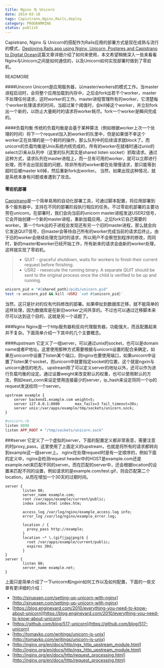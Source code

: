 ```yaml
---
title: Nginx 与 Unicorn
date: 2014-03-10
tags: Capistrano,Nginx,Rails,deploy
category: PROGRAMMING
status: publish
---
```

Capistrano, Nginx 与 Unicorn的搭配作为Rails应用的部署方式是现在成熟与流行的模式，[Deploying Rails app using Nginx, Unicorn, Postgres and Capistrano to Digital Ocean](https://coderwall.com/p/yz8cha)这篇文章详细介绍了如何来使用，本文希望稍微深入一些来看看Nginx与Unicorn之间是如何通信的，以及Unicorn如何实现部署时做到了零宕机。

READMORE

####Unicorn
Unicorn是应用服务器，以master/workers的模式工作。当master进程启动时，会将整个应用加载到内存中，之后会fork出若干个worker，master不处理任何请求，这时worker的工作。master进程管理所有的worker，它清楚每个worker处理请求的时间，当超过某个阈值时，会kill掉这个worker，并立刻fork出一个新的，以防止大量耗时的请求将worker耗尽。fork一个worker是瞬间完成的。

####负载均衡
传统的负载均衡是会基于某种算法（例如根据worker上次一个处理的时间）将下一个request加入到worker的队里中，但是如果很不幸这个worker正在处理的是一个耗时的操作，那么队列中的后续请求就block了。而unicorn的负载均衡是Unix系统内核完成的，所有的worker在就绪时通过unix的select(2)来从队列中（这里的队列其实是shared listen socket）抓取请求。通过这种方式，请求队列在master进程上，而一旦有可用的worker，就可以立即进行处理，而不会出现前面的问题，除非所有的worker都在处理慢请求，那只能等到超时后被master kill掉，然后重新fork出worker。
当然，如果出现这种情况，就是系统本身有问题或者遭到了攻击。

#### 零宕机部署
[Capistrano](http://capistranorb.com)是一个简单易用的自动化部署工具，可通过脚本配置，将应用部署到多个服务器中，支持在不同的部署阶段执行相应的任务。不过零宕机部署的主要功劳在unicorn。在部署时，我们会向当前的unicorn master进程发送USER2信号，它会开始创建一个新的master进程，重新加载应用。之后fork它自己需要的worker。第一个fork出的子进程会发现还有另一个旧的master进程，那么就会向它发送QUIT信号，旧master会等待自己所有的worker完成当前的请求后终止。由于旧的worker会继续处理完当时的请求，所以用户不会察觉到程序的修改，而同时，新的master和worker已经开始工作，所有新来的请求会由新的worker处理，这样就实现了零宕机。
> * QUIT - graceful shutdown, waits for workers to finish their current request before finishing.
> * USR2 - reexecute the running binary. A separate QUIT should be sent to the original process once the child is verified to be up and running.

```ruby
unicorn_pid = "#{shared_path}/pids/unicorn.pid"
test -s unicorn_pid && kill -USR2 `cat #{unicorn_pid}`
```
当然，这只是针对的仅有代码修改的部署。如果牵扯到数据库迁移，就不能简单的这样处理，因为数据库是在新旧worker之间共享的。不过也可以通过迁移脚本来尽可以达到这个目的，这就是另一个话题了。

###Nginx
Nginx是一个http服务器和反向代理服务器，功能强大，而且配置起来并不复杂。下面简单介绍一下其中的几个主要概念。

####upstream
它定义了一组server，可以通过unix的socket，也可以是domain name或者IP地址。这里使用那种方式需要根据与unicorn设置的配合来确定，如果在unicorn中设置了listen某个端口，则nginx也要使用端口，如果unicorn中设置了listen某个socket，则unicorn中就要指定socket的位置，这个就是ngxin与unicorn通信的地方。
upstream除了可以定义server的地址以外，还可以作为进行负载均衡的设定。通过设置weight来改变默认的权重，也可以使用默认的方法，例如least_conn来设定使用连接最少的server，ip_hash来设定将同一个ip的request发送给同一个server。

```nginx
upstream example {
    server backend1.example.com weight=5;
    server 127.0.0.1:8080       max_fails=3 fail_timeout=30s;
    server unix:/var/apps/example/tmp/sockets/unicorn.sock;
}
```

```ruby
#unicorn.rb
listen 8090
listen APP_ROOT + "/tmp/sockets/unicorn.sock"
```
###server
它定义了一个虚拟的server，下面的配置定义都非常表意，需要注意的时proxy_pass，这里使用了上面定义的upstream，也就是将所有的请求都转向到example这一组server上。
nginx在处理request时是有一定顺序的，例如下面的定义中，nginx会检测request header中的HOST是example.com还是example.net来匹配不同的server。而在匹配的server中，还会根据location的设置来匹配不同的设置，例如请求的是example.com/test.gif，则会匹配第二个location，从而在增加一个30天的过期时间。

```nginx
server {
        listen 80;
        server_name example.com;
        root /var/apps/example/current/public;
        index index.html index.htm;

        access_log /var/log/nginx/example_access.log info;
        error_log /var/log/nginx/example_error.log;

        location / {
          proxy_pass http://example;
        }
        location ~* \.(gif|jpg|png)$ {
          root /var/apps/example/current/public;
          expires 30d;
        }
}
server {
        listen 80;
        server_name example.net;
}
```

上面只是简单介绍了一下unicorn和ngxin如何工作以及如何配置，下面的一些文章有更详细的介绍：

* [http://sirupsen.com/setting-up-unicorn-with-nginx](http://sirupsen.com/setting-up-unicorn-with-nginx)
* [https://blog.engineyard.com/2010/everything-you-need-to-know-about-unicorn](https://blog.engineyard.com/2010/everything-you-need-to-know-about-unicorn)
* [https://github.com/blog/517-unicorn](https://github.com/blog/517-unicorn)
* [http://tomayko.com/writings/unicorn-is-unix](http://tomayko.com/writings/unicorn-is-unix)
* [http://nginx.org/en/docs/http/ngx_http_upstream_module.html](http://nginx.org/en/docs/http/ngx_http_upstream_module.html)
* [http://nginx.org/en/docs/http/request_processing.html](http://nginx.org/en/docs/http/request_processing.html)